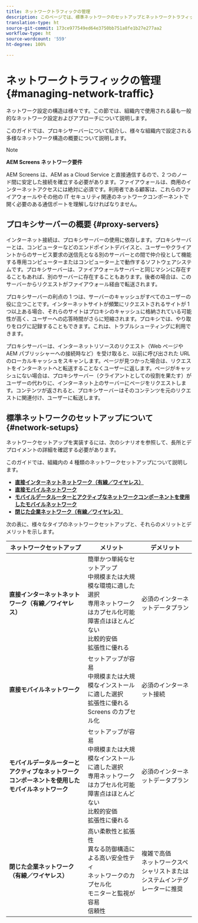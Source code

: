 ```yaml
---
title: ネットワークトラフィックの管理
description: このページでは、標準ネットワークのセットアップとネットワークトラフィックの管理方法について説明します。
translation-type: ht
source-git-commit: 173ce977549ed64e3750bb751a8fe1b27e277aa2
workflow-type: ht
source-wordcount: '559'
ht-degree: 100%

---
```



# ネットワークトラフィックの管理 {#managing-network-traffic}

ネットワーク設定の構造は様々です。この節では、組織内で使用される最も一般的なネットワーク設定およびアプローチについて説明します。

このガイドでは、プロキシサーバーについて紹介し、様々な組織内で設定される多様なネットワーク構造の概要について説明します。

>[!NOTE]
>
>**AEM Screens ネットワーク要件**
>
>AEM Screens は、AEM as a Cloud Service と直接通信するので、2 つのノード間に安定した接続を確立する必要があります。ファイアウォールは、商用のインターネットアクセスには絶対に必須です。利用者である顧客は、これらのファイアウォールやその他の IT セキュリティ関連のネットワークコンポーネントで開く必要のある通信ポートを理解しなければなりません。

## プロキシサーバーの概要 {#proxy-servers}

インターネット接続は、プロキシサーバーの使用に依存します。プロキシサーバーとは、コンピューターなどのエンドポイントデバイスと、ユーザーやクライアントからのサービス要求の送信先となる別のサーバーとの間で仲介役として機能する専用コンピューターまたはコンピューター上で動作するソフトウェアシステムです。プロキシサーバーは、ファイアウォールサーバーと同じマシンに存在することもあれば、別のサーバーに存在することもあります。後者の場合は、このサーバーからリクエストがファイアウォール経由で転送されます。

プロキシサーバーの利点の 1 つは、サーバーのキャッシュがすべてのユーザーの役に立つことです。インターネットサイトが頻繁にリクエストされるサイトが 1 つ以上ある場合、それらのサイトはプロキシのキャッシュに格納されている可能性が高く、ユーザーへの応答時間がさらに短縮されます。プロキシでは、やり取りをログに記録することもできます。これは、トラブルシューティングに利用できます。

プロキシサーバーは、インターネットリソースのリクエスト（Web ページや AEM パブリッシャーへの接続時など）を受け取ると、以前に呼び出された URL のローカルキャッシュをスキャンします。ページが見つかった場合は、リクエストをインターネットへと転送することなくユーザーに返します。ページがキャッシュにない場合は、プロキシサーバー（クライアントとしての役割を果たす）がユーザーの代わりに、インターネット上のサーバーにページをリクエストします。コンテンツが返されると、プロキシサーバーはそのコンテンツを元のリクエストに関連付け、ユーザーに転送します。

## 標準ネットワークのセットアップについて {#network-setups}

ネットワークセットアップを実装するには、次のシナリオを参照して、長所とデプロイメントの詳細を確認する必要があります。

このガイドでは、組織内の 4 種類のネットワークセットアップについて説明します。

* **[直接インターネットネットワーク（有線／ワイヤレス）](/help/using/direct-internet-network.md)**
* **[直接モバイルネットワーク](/help/using/mobile-network.md)**
* **[モバイルデータルーターとアクティブなネットワークコンポーネントを使用したモバイルネットワーク](/help/using/mobile-network-router.md)**
* **[閉じた企業ネットワーク（有線／ワイヤレス）](/help/using/enclosed-corporate-network.md)**

次の表に、様々なタイプのネットワークセットアップと、それらのメリットとデメリットを示します。

| ネットワークセットアップ | メリット | デメリット |
|--- |--- |--- |
| **直接インターネットネットワーク（有線／ワイヤレス）** | 簡単かつ単純なセットアップ<br>中規模または大規模な環境に適した選択<br>専用ネットワークはカプセル化可能<br>障害点はほとんどない<br>比較的安価<br>拡張性に優れる | 必須のインターネットデータプラン |
| **直接モバイルネットワーク** | セットアップが容易<br>中規模または大規模なインストールに適した選択<br>拡張性に優れる<br> Screens のカプセル化 | 必須のインターネット接続 |
| **モバイルデータルーターとアクティブなネットワークコンポーネントを使用したモバイルネットワーク** | セットアップが容易<br>中規模または大規模なインストールに適した選択<br>専用ネットワークはカプセル化可能<br>障害点はほとんどない<br>比較的安価<br>拡張性に優れる | 必須のインターネットデータプラン |
| **閉じた企業ネットワーク（有線／ワイヤレス）** | 高い柔軟性と拡張性<br>異なる防御構造による高い安全性ティ<br>ネットワークのカプセル化<br>モニターと監視が容易<br>信頼性 | 複雑で高価<br>ネットワークスペシャリストまたはシステムインテグレーターに推奨 |
